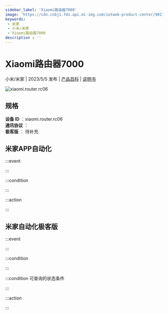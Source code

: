 ```yaml
---
sidebar_label: 'Xiaomi路由器7000'
image: 'https://cdn.cnbj1.fds.api.mi-img.com/iotweb-product-center/9011b98cda5bfea52cfc563e29174838_1660821854975.png?GalaxyAccessKeyId=AKVGLQWBOVIRQ3XLEW&Expires=9223372036854775807&Signature=IcRjGFWRrn2Zt08FvM+2XHWEn/k='
keywords: 
 - 米家
 - 小米/米家
 - Xiaomi路由器7000
description : ''
---
```

# Xiaomi路由器7000

小米/米家 | 2023/5/5 发布 | [产品百科](https://home.mi.com/webapp/content/baike/product/index.html?model=xiaomi.router.rc06/) | [说明书](https://home.mi.com/views/introduction.html?model=xiaomi.router.rc06&region=cn)

![xiaomi.router.rc06](https://cdn.cnbj1.fds.api.mi-img.com/iotweb-product-center/9011b98cda5bfea52cfc563e29174838_1660821854975.png?GalaxyAccessKeyId=AKVGLQWBOVIRQ3XLEW&Expires=9223372036854775807&Signature=IcRjGFWRrn2Zt08FvM+2XHWEn/k=)

## 规格  
> 
**设备 ID** ：xiaomi.router.rc06  
**通讯协议** ：  
**极客版**  ： 待补充 


## 米家APP自动化  

:::event  

:::

:::condition  

:::

:::action   

:::

## 米家自动化极客版  

:::event  

:::

:::condition  

:::

:::condition 可查询的状态条件  

:::

:::action  

:::

        
